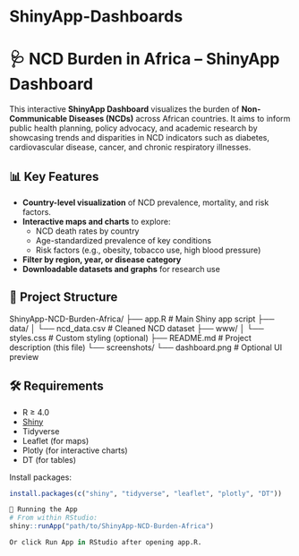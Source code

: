 # ShinyApp-Dashboards

# 🩺 NCD Burden in Africa – ShinyApp Dashboard

This interactive **ShinyApp Dashboard** visualizes the burden of **Non-Communicable Diseases (NCDs)** across African countries. It aims to inform public health planning, policy advocacy, and academic research by showcasing trends and disparities in NCD indicators such as diabetes, cardiovascular disease, cancer, and chronic respiratory illnesses.

## 📊 Key Features

- **Country-level visualization** of NCD prevalence, mortality, and risk factors.
- **Interactive maps and charts** to explore:
  - NCD death rates by country
  - Age-standardized prevalence of key conditions
  - Risk factors (e.g., obesity, tobacco use, high blood pressure)
- **Filter by region, year, or disease category**
- **Downloadable datasets and graphs** for research use

## 📁 Project Structure

ShinyApp-NCD-Burden-Africa/
├── app.R # Main Shiny app script
├── data/
│ └── ncd_data.csv # Cleaned NCD dataset
├── www/
│ └── styles.css # Custom styling (optional)
├── README.md # Project description (this file)
└── screenshots/
└── dashboard.png # Optional UI preview


## 🛠️ Requirements

- R ≥ 4.0
- [Shiny](https://shiny.rstudio.com/)
- Tidyverse
- Leaflet (for maps)
- Plotly (for interactive charts)
- DT (for tables)

Install packages:

```r
install.packages(c("shiny", "tidyverse", "leaflet", "plotly", "DT"))

🚀 Running the App
# From within RStudio:
shiny::runApp("path/to/ShinyApp-NCD-Burden-Africa")

Or click Run App in RStudio after opening app.R.
